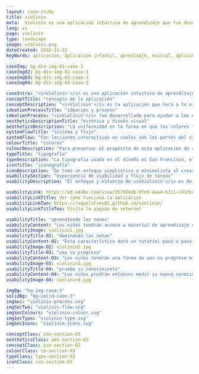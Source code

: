 ```yaml
---
layout: case-study
title: violinin
meta:  Violinin es una aplicación intuitiva de aprendizaje que fue desarrollada para ayudar a tus niños a involucrarse con música
lang: es
page: violinin
type: landscape
image: violinin.png
dateCreated: 2018-11-23
keyWords: aplicacion, aplicacion infantil, apredizaje, musical, aplicacion musical, acesibilidade, Monsieur McCat, para niño, alves, diseño

caseImg: bg-div-img-01-case-3
caseImg02: bg-div-img-02-case-3
caseImg03: bg-div-img-03-case-3
caseImg04: bg-div-img-04-case-3

caseIntro: "<i>Violinin'</i> es una aplicación intuitiva de aprendizaje que fue desarrollada para ayudar a tus niños a involucrarse con música y aprender a tocar el violín desde principiantes a avanzados."
conceptTitle: "concepto de la aplicación"
conceptDescription: "<i>Violinin'</i> es la aplicación que hará a tu niño volverse un experto en el violín. Con lecciones interactivas en las diferentes partes del violin y las notas que se tocan, esta aplicación permitirá a tu niño a aprender como tocar canciones de principiantes y más avanzadas sin supervisión profesional desde la comodidad de tu casa. Incluye examenes divertidos para probar el conocimiento de tu niño en lo que aprendió."
ideationProcessTitle: "ideación y proceso"
ideationProcess: "<i>Violinin'</i> fue desarrollado para ayudar a los niños a involucrarse más con la música. En esta era moderna los niños tienen acceso a pantallas digitales de una edad más temprana y <i>Violinin'</i> ofrece las herramientas para que puedan aprender mediante lecciones sobre las partes importantes del instrumento y las notas y sonidos producidos por las cuerdas del violín."
aestheticsDescriptionTitle: "estética y diseño visual"
aestheticsDescription: "La uniformidad en la forma en que los colores fueron colocados y llevados a lo largo de la aplicación es claro. La meta de dicho patrón es para que el niño recuerde visualmente las actividades encontradas en la aplicación mediante el uso del color."
systemFlowTitle: "sistema y flujo"
systemFlow: "Con lecciones interactivas en cuales son las partes del violín, y las notas que se tocan en el mismo, esta aplicación permite a tu niño aprender en la comodidad de su propia casa como tocar canciones de nivel principiante a avanzado sin supervisión profesional. Examenes divertidos prueban el conocimiento del niño en lo que se aprendió."
colourTitle: "colores"
colourDescription: "Para preservar el propósito de esta aplicación de atraer a una audiencia más jóven, específicamente teniendo a niños como el público objetivo; se escogeron colores radiantes y vívidos para atraer al grupo de edad. Se crea una harmonía de colores que transmiten alegría, que excita e invita a niños al proceso de aprendizaje."
typeTitle: "tipografía"
typeDescription: "La tipografia usada en el diseño es San Francisco, el que usa Apple por defecto. Para los títulos se usa el peso de letra SF Pro Bold y para el texto principal y para demás texto se usa SF Pro Display Regular."
iconTitle: "iconografía"
iconDescription: "Se tomó un enfoque simplístico y minimalista al crear la iconografía de la aplicación con el propósito de ser fácil de reconocer para cualquiera sin previa experiencia con la aplicación, para honrar el grupo de edades del público objetivo."
usabilitySection: "experiencia de usabilidad y flujo de tareas"
usabilityDescription: "El enfoque y esfuerzo de <i>Violinin'</i> es de moldar a niños para que se transformen en el Bach de la siguiente generación. Esta aplicación contiene actividades prácticas, una lista de música para principiantes, buscador de música avanzada para que los niños toquen junto y la parte más divertida, el juego de preguntas."

usabilityLink: https://xd.adobe.com/view/257074db-0fe8-4aa4-b2c1-c91fec093985/
usabilityLinkTitle: Ver como funciona la aplicación
usabilityLinkTwo: https://raquelalves01.github.io/violinin/
usabilityLinkTitleTwo: Visita la página de internet

usabilityTitle: "aprendiendo los tonos"
usabilityContent: "Los niños tendrán acceso a material de aprendizaje comprensivo y contenido con la ayuda del Monsieur McCat para darles soporte en su jornada."
usabilityImage: violinin1.jpg
usabilityTitle-02: "dominando las notas"
usabilityContent-02: "Esta característica dará un tutorial paso a paso de las notas en la hoja de rastreo y mostrará cómo encontrarlas en el violín. Mientras se familiarizen con el instrumento, los niños podrán tocar su propio violín junto con la música."
usabilityImage-02: violinin2.jpg
usabilityTitle-03: "vea su progreso"
usabilityContent-03: "Los niños tendrán una forma de ver su progreso mientras interactúan con la aplicación. Podrán ver y comparar sus puntajes más bajos y altos como una forma de motivarlos a mejorar."
usabilityImage-03: violinin3.jpg
usabilityTitle-04: "prueba su conocimiento"
usabilityContent-04: "Los niños prodrán entonces medir su nuevo conocimiento de los que ya aprendieron con los materiales de la aplicación por medio de los examenes en forma de juego."
usabilityImage-04: violinin4.jpg

imgBg: "bg-img-case-3"
solidBg: "bg-solid-case-3"
imgSec: "violinin-process.svg"
imgSecTwo: "violinin-flow.svg"
imgSecColours: "violinin-colour.svg"
imgSecType: "violinin-type.svg"
imgSecIcons: "violinin-icons.svg"

conceptClass: con-section-03
aestheticsClass: aes-section-03
conceptClass: con-section-03
colourClass: co-section-03
typeClass: type-section-03
iconClass: ico-section-03
---
```

